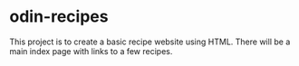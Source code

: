 # odin-recipes
This project is to create a basic recipe website using HTML.
There will be a main index page with links to a few recipes.
